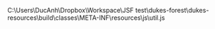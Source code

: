 C:\Users\DucAnh\Dropbox\Workspace\JSF test\dukes-forest\dukes-resources\build\classes\META-INF\resources\js\util.js
